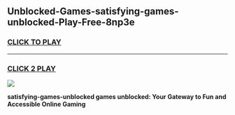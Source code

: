 
## Unblocked-Games-satisfying-games-unblocked-Play-Free-8np3e
<h3>
<a href="https://premium76.site?title=satisfying-games-unblocked&ref=20M">CLICK TO PLAY</a></h3>
<hr>

<h3>
<a href="https://premium76.site?title=satisfying-games-unblocked&ref=20M">CLICK 2 PLAY</a>
  
</h3>

<a href="https://premium76.site?title=satisfying-games-unblocked&ref=19M"><img src="https://clearcache.store/games.png"></a>


**satisfying-games-unblocked games unblocked: Your Gateway to Fun and Accessible Online Gaming**
